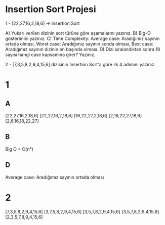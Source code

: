 ﻿# Insertion Sort Projesi

1 - [22,27,16,2,18,6] -> Insertion Sort

A) Yukarı verilen dizinin sort türüne göre aşamalarını yazınız.
B) Big-O gösterimini yazınız.
C) Time Complexity: Average case: Aradığımız sayının ortada olması,
Worst case: Aradığımız sayının sonda olması, 
Best case: Aradığımız sayının dizinin en başında olması.
D) Dizi sıralandıktan sonra 18 sayısı hangi case kapsamına girer? Yazınız.

2 - [7,3,5,8,2,9,4,15,6] dizisinin Insertion Sort'a göre ilk 4 adımını yazınız.


# 1
## A

[22,27,16,2,18,6]
[22,27,16,2,18,6]
[16,22,27,2,18,6]
[2,16,22,27,18,6]
[2,6,16,18,22,27]

## B
Big O =  O(n²)

## D
Average case: Aradığımız sayının ortada olması
# 2
[7,3,5,8,2,9,4,15,6]
[3,7,5,8,2,9,4,15,6]
[3,5,7,8,2,9,4,15,6]
[3,5,7,8,2,9,4,15,6]
[2,3,5,7,8,9,4,15,6]

